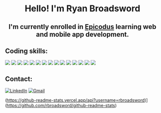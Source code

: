 # <p align="center"> **Hello! I'm Ryan Broadsword** </p>

## <p align="center"> I'm currently enrolled in <a href="https://www.epicodus.com/" target="_blank">Epicodus</a> learning web and mobile app development. </p>

## **Coding skills:**

<a><img src="https://img.shields.io/badge/Bootstrap-white?style=for-the-badge&logo=bootstrap&logoColor=563D7C"/></a>
<a><img src="https://img.shields.io/badge/CSS3-white?style=for-the-badge&logo=css3&logoColor=1572B6"/></a>
<a><img src="https://img.shields.io/badge/GIT-white?style=for-the-badge&logo=git&logoColor=E44C30"/></a>
<a><img src="https://img.shields.io/badge/GitHub-white?style=for-the-badge&logo=github&logoColor=black"/></a>
<a><img src="https://img.shields.io/badge/HTML5-white?style=for-the-badge&logo=html5&logoColor=E34F26"/></a>
<a><img src="https://img.shields.io/badge/JavaScript-white?style=for-the-badge&logo=javascript&logoColor=f0db4f"/></a>
<a><img src="https://img.shields.io/badge/Jest-white?style=for-the-badge&logo=jest&logoColor=C21325"/></a>
<a><img src="https://img.shields.io/badge/json-white?style=for-the-badge&logo=json&logoColor=5E5C5C"/></a>
<a><img src="https://img.shields.io/badge/jQuery-white?style=for-the-badge&logo=jquery&logoColor=0769AD"/></a>
<a><img src="https://img.shields.io/badge/Markdown-white?style=for-the-badge&logo=markdown&logoColor=black"/></a>
<a><img src="https://img.shields.io/badge/Node.js-white?style=for-the-badge&logo=nodedotjs&logoColor=339933"/></a>
<a><img src="https://img.shields.io/badge/npm-white?style=for-the-badge&logo=npm&logoColor=CB3837"/></a>
<a><img src="https://img.shields.io/badge/Postman-white?style=for-the-badge&logo=Postman&logoColor=FF6C37"/></a>
<a><img src="https://img.shields.io/badge/Visual_Studio_Code-white?style=for-the-badge&logo=visual%20studio%20code&logoColor=0078D4"/></a>
<a><img src="https://img.shields.io/badge/Webpack-white?style=for-the-badge&logo=Webpack&logoColor=8DD6F9"/></a>

## **Contact:**

<a href="https://www.linkedin.com/in/ryan-broadsword/"><img alt="LinkedIn" src="https://img.shields.io/badge/LinkedIn-white?style=for-the-badge&logo=linkedin&logoColor=1572B6"/></a>
<a href="mailto:rbroadsword@gmail.com"><img alt="Gmail" src="https://img.shields.io/badge/Gmail-white?style=for-the-badge&logo=gmail&logoColor=D14836" /></a>

(https://github-readme-stats.vercel.app/api?username=rbroadsword)](https://github.com/rbroadsword/github-readme-stats)

<!--
**rbroadsword/rbroadsword** is a ✨ _special_ ✨ repository because its `README.md` (this file) appears on your GitHub profile.

Here are some ideas to get you started:

- 🔭 I’m currently working on ...
- 🌱 I’m currently learning ...
- 👯 I’m looking to collaborate on ...
- 🤔 I’m looking for help with ...
- 💬 Ask me about ...
- 📫 How to reach me: ...
- 😄 Pronouns: ...
- ⚡ Fun fact: ...
-->
